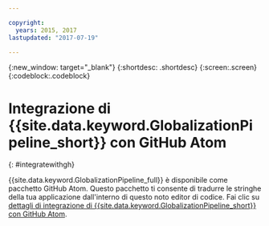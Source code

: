```yaml
---

copyright:
  years: 2015, 2017
lastupdated: "2017-07-19"

---
```


{:new_window: target="_blank"}
{:shortdesc: .shortdesc}
{:screen:.screen}
{:codeblock:.codeblock}

# Integrazione di {{site.data.keyword.GlobalizationPipeline_short}} con GitHub Atom
{: #integratewithgh}

{{site.data.keyword.GlobalizationPipeline_full}} è disponibile come pacchetto GitHub Atom. Questo pacchetto ti consente di tradurre le stringhe della tua applicazione dall'interno di questo noto editor di codice. Fai clic su [dettagli di integrazione di {{site.data.keyword.GlobalizationPipeline_short}} con GitHub Atom](https://atom.io/packages/gp-atom).
